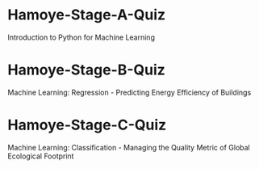 # Hamoye-Stage-A-Quiz
Introduction to Python for Machine Learning

# Hamoye-Stage-B-Quiz
Machine Learning: Regression - Predicting Energy Efficiency of Buildings

# Hamoye-Stage-C-Quiz
Machine Learning: Classification - Managing the Quality Metric of Global Ecological Footprint
